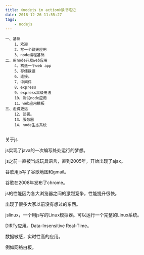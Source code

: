 ```yaml
---
title: 《nodejs in action》读书笔记
date: 2018-12-26 11:55:27
tags:
	- nodejs
---
```






```
一、基础
	1、欢迎
	2、写一个聊天应用
	3、node编程基础
二、用node开发web应用
	4、构造一个web app
	5、存储数据
	6、连接。
	7、中间件
	8、express
	9、express高级用法
	10、测试node应用
	11、web应用模板
三、走得更远
	12、部署。
	13、服务器
	14、node生态系统
	
```



关于js

js实现了java的一次编写处处运行的梦想。

js之前一直被当成玩具语言，直到2005年，开始出现了ajax。

谷歌用js写了谷歌地图和gmail。

谷歌在2008年发布了chrome。

js的性能因为各大浏览器之间的激烈竞争，性能提升很快。

出现了很多大家以前没有想过的东西。

jslinux，一个用js写的Linux模拟器。可以运行一个完整的Linux系统。



DIRTy应用。Data-Insensitive Real-Time。

数据敏感，实时性高的应用。

例如网络白板。



